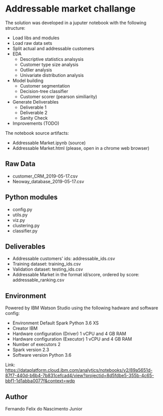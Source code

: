 # Addressable market challange

The solution was developed in a juputer notebook with the following structure:

- Load libs and modules
- Load raw data sets
- Split actual and addressable customers
- EDA
    - Descriptive statistics analsysis
    - Customer type size analysis
    - Outlier analysis
    - Univariate distribution analysis
- Model building
    - Customer segmentation
    - Decision-tree classifier
    - Customer scorer (pearson similiarity)
- Generate Deliverables
    - Deliverable 1
    - Deliverable 2
    - Sanity Check
- Improvements (TODO)


The notebook source artifacts:

- Addressable Market.ipynb (source)
- Addressable Market.html (please, open in a chrome web browser)

## Raw Data 

- customer_CRM_2019-05-17.csv
- Neoway_database_2019-05-17.csv

## Python modules

- config.py
- utils.py
- viz.py
- clustering.py
- classifier.py

## Deliverables

- Addressable customers' ids: addressable_ids.csv
- Training dataset: training_ids.csv
- Validation dataset: testing_ids.csv
- Addressable Market in the format id/score, ordered by score: addressable_ranking.csv

## Environment

Powered by IBM Watson Studio using the following hadware and software config:

- Environment Default Spark Python 3.6 XS
- Creator IBM
- Hardware configuration (Driver) 1 vCPU and 4 GB RAM
- Hardware configuration (Executor) 1 vCPU and 4 GB RAM
- Number of executors 2
- Spark version 2.3
- Software version Python 3.6

Link: https://dataplatform.cloud.ibm.com/analytics/notebooks/v2/89a5651d-87f7-440d-b6b4-7b831cefcad4/view?projectid=8d5fdbe5-355b-4c65-bbf1-1d1abba0077f&context=wdp


## Author
Fernando Felix do Nascimento Junior
